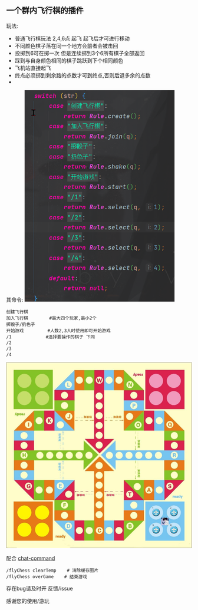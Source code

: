 ## 一个群内飞行棋的插件

玩法:
- 普通飞行棋玩法 2,4,6点 起飞 起飞后才可进行移动
- 不同颜色棋子落在同一个地方会前者会被击回
- 投掷到6可在掷一次 但是连续掷到3个6所有棋子全部返回
- 踩到与自身颜色相同的棋子跳跃到下个相同颜色
- 飞机站直接起飞
- 终点必须掷到剩余路的点数才可到终点,否则后退多余的点数
- 


其命令:
![img.png](img.png)



    创建飞行棋
    加入飞行棋        #最大四个玩家,最小2个 
    掷骰子/扔色子     
    开始游戏         #人数2,3人时使用即可开始游戏
    /1             #选择要操作的棋子 下同
    /2
    /3
    /4

![img_1.png](img_1.png)

配合 [chat-command](https://github.com/project-mirai/chat-command)

    /flyChess clearTemp    # 清除缓存图片
    /flyChess overGame    # 结束游戏


存在bug请及时开 反馈/issue 

感谢您的使用/游玩

